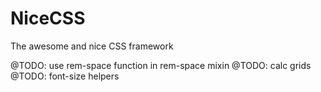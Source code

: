 NiceCSS
========

The awesome and nice CSS framework

@TODO: use rem-space function in rem-space mixin
@TODO: calc grids
@TODO: font-size helpers


